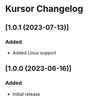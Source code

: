 <!-- Keep a Changelog guide -> https://keepachangelog.com -->

# Kursor Changelog

## [1.0.1 (2023-07-13)]
### Added
- Added Linux support

## [1.0.0 (2023-06-16)]
### Added
- Initial release
